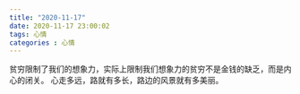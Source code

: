 ```yaml
---
title: "2020-11-17"
date: 2020-11-17 23:00:02
tags: 心情
categories : 心情
---
```


贫穷限制了我们的想象力，实际上限制我们想象力的贫穷不是金钱的缺乏，而是内心的闭关。
心走多远，路就有多长，路边的风景就有多美丽。